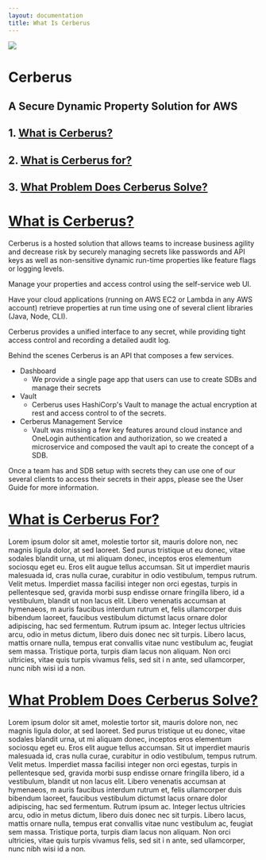 ```yaml
---
layout: documentation
title: What Is Cerberus
---
```


<div class="documentation-landing-header-container">
    <div class="documentation-landing-header">
        <div class="docu-image" >
            <img src="/cerberus/images/cerberus-github-logo-black-filled-circle@300px.png">    
        </div>
        <div class="docu-text u-uppercase">
            <div><h1>Cerberus</h1></div>
            <div><h2>A Secure Dynamic Property Solution for AWS</h2></div>
        </div>
    </div>
</div>

## 1. [What is Cerberus?](#what-is-cerberus)

## 2. [What is Cerberus for?](#what-is-cerberus-for)

## 3. [What Problem Does Cerberus Solve?](#what-problem-does-cerberus-solve)

<a name="what-is-cerberus"></a>

# [What is Cerberus?](#what-is-cerberus)

Cerberus is a hosted solution that allows teams to increase business agility and decrease risk by securely managing secrets like passwords and API keys as well as non-sensitive dynamic run-time properties like feature flags or logging levels.

Manage your properties and access control using the self-service web UI.

Have your cloud applications (running on AWS EC2 or Lambda in any AWS account) retrieve properties at run time using one of several client libraries (Java, Node, CLI).

Cerberus provides a unified interface to any secret, while providing tight access control and recording a detailed audit log.

Behind the scenes Cerberus is an API that composes a few services.

-   Dashboard
    -   We provide a single page app that users can use to create SDBs and manage their secrets
-   Vault
    -   Cerberus uses HashiCorp's Vault to manage the actual encryption at rest and access control to of the secrets.
-   Cerberus Management Service
    -   Vault was missing a few key features around cloud instance and OneLogin authentication and authorization, so we created a microservice and composed the vault api to create the concept of a SDB.

Once a team has and SDB setup with secrets they can use one of our several clients to access their secrets in their apps, please see the User Guide for more information.

<a name="what-is-cerberus-for"></a>

# [What is Cerberus For?](#what-is-cerberus-for)

Lorem ipsum dolor sit amet, molestie tortor sit, mauris dolore non, nec magnis ligula dolor, at sed laoreet. Sed purus
 tristique ut eu donec, vitae sodales blandit urna, ut mi aliquam donec, inceptos eros elementum sociosqu eget eu. Eros 
 elit augue tellus accumsan. Sit ut imperdiet mauris malesuada id, cras nulla curae, curabitur in odio vestibulum, tempus
  rutrum. Velit metus. Imperdiet massa facilisi integer non orci egestas, turpis in pellentesque sed, gravida morbi susp
  endisse ornare fringilla libero, id a vestibulum, blandit ut non lacus elit. Libero venenatis accumsan at hymenaeos, m
  auris faucibus interdum rutrum et, felis ullamcorper duis bibendum laoreet, faucibus vestibulum dictumst lacus ornare 
  dolor adipiscing, hac sed fermentum. Rutrum ipsum ac. Integer lectus ultricies arcu, odio in metus dictum, libero duis
   donec nec sit turpis. Libero lacus, mattis ornare nulla, tempus erat convallis vitae nunc vestibulum ac, feugiat sem 
   massa. Tristique porta, turpis diam lacus non aliquam. Non orci ultricies, vitae quis turpis vivamus felis, sed sit i
   n ante, sed ullamcorper, nunc nibh wisi id a non.

<a name="what-problem-does-cerberus-solve"></a>

# [What Problem Does Cerberus Solve?](#what-problem-does-cerberus-solve)

Lorem ipsum dolor sit amet, molestie tortor sit, mauris dolore non, nec magnis ligula dolor, at sed laoreet. Sed purus
 tristique ut eu donec, vitae sodales blandit urna, ut mi aliquam donec, inceptos eros elementum sociosqu eget eu. Eros 
 elit augue tellus accumsan. Sit ut imperdiet mauris malesuada id, cras nulla curae, curabitur in odio vestibulum, tempus
  rutrum. Velit metus. Imperdiet massa facilisi integer non orci egestas, turpis in pellentesque sed, gravida morbi susp
  endisse ornare fringilla libero, id a vestibulum, blandit ut non lacus elit. Libero venenatis accumsan at hymenaeos, m
  auris faucibus interdum rutrum et, felis ullamcorper duis bibendum laoreet, faucibus vestibulum dictumst lacus ornare 
  dolor adipiscing, hac sed fermentum. Rutrum ipsum ac. Integer lectus ultricies arcu, odio in metus dictum, libero duis
   donec nec sit turpis. Libero lacus, mattis ornare nulla, tempus erat convallis vitae nunc vestibulum ac, feugiat sem 
   massa. Tristique porta, turpis diam lacus non aliquam. Non orci ultricies, vitae quis turpis vivamus felis, sed sit i
   n ante, sed ullamcorper, nunc nibh wisi id a non.
